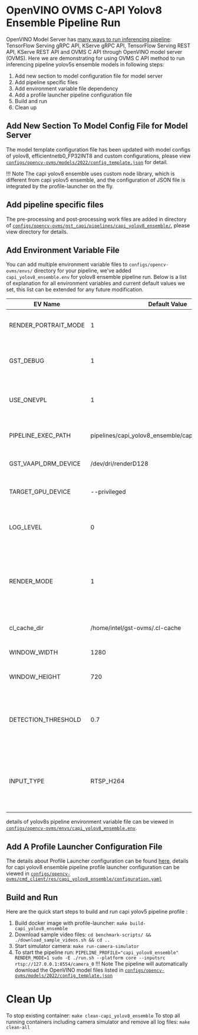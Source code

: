 # OpenVINO OVMS C-API Yolov8 Ensemble Pipeline Run

OpenVINO Model Server has [many ways to run inferencing pipeline](https://docs.openvino.ai/2023.1/ovms_docs_server_api.html):
TensorFlow Serving gRPC API, KServe gRPC API, TensorFlow Serving REST API, KServe REST API and OVMS C API through OpenVINO model server (OVMS). Here we are demonstrating for using OVMS C API method to run inferencing pipeline yolov5s ensemble models in following steps:

1. Add new section to model configuration file for model server
2. Add pipeline specific files
3. Add environment variable file dependency
4. Add a profile launcher pipeline configuration file
5. Build and run
6. Clean up


## Add New Section To Model Config File for Model Server

The model template configuration file has been updated with model configs of yolov8, efficientnetb0_FP32INT8 and custom configurations, please view [`configs/opencv-ovms/models/2022/config_template.json`](https://github.com/intel-retail/automated-self-checkout/blob/main/configs/opencv-ovms/models/2022/config_template.json) for detail.

!!! Note
    The capi yolov8 ensemble uses custom node library, which is different from capi yolov5 ensemble, and the configuration of JSON file is integrated by the profile-launcher on the fly.

## Add pipeline specific files

The pre-processing and post-processing work files are added in directory of [`configs/opencv-ovms/gst_capi/pipelines/capi_yolov8_ensemble/`](https://github.com/intel-retail/automated-self-checkout/blob/main/configs/opencv-ovms/gst_capi/pipelines/capi_yolov8_ensemble/), please view directory for details.

## Add Environment Variable File

You can add multiple environment variable files to `configs/opencv-ovms/envs/` directory for your pipeline, we've added `capi_yolov8_ensemble.env` for yolov8 ensemble pipeline run. Below is a list of explanation for all environment variables and current default values we set, this list can be extended for any future modification.

| EV Name                   |Default Value                                        | Description                                           |
| --------------------------|-----------------------------------------------------|-------------------------------------------------------|
| RENDER_PORTRAIT_MODE      | 1                                                   | rendering in portrait mode, value: 0 or 1             |
| GST_DEBUG                 | 1                                                   | running GStreamer in debug mode, value: 0 or 1        |
| USE_ONEVPL                | 1                                                   | using OneVPL CPU & GPU Support, value: 0 or 1         |
| PIPELINE_EXEC_PATH        | pipelines/capi_yolov8_ensemble/capi_yolov8_ensemble | pipeline execution path inside container              |
| GST_VAAPI_DRM_DEVICE      | /dev/dri/renderD128                                 | GStreamer VAAPI DRM device input                      |
| TARGET_GPU_DEVICE         | --privileged                                        | allow using GPU devices if any                        |
| LOG_LEVEL                 | 0                                                   | [GST_DEBUG log level](https://gstreamer.freedesktop.org/documentation/tutorials/basic/debugging-tools.html?gi-language=c#the-debug-log) to be set when running gst pipeline |
| RENDER_MODE               | 1                                                   | option to display the input source video stream with the inferencing results, value: 0 or 1              |
| cl_cache_dir              | /home/intel/gst-ovms/.cl-cache                      | cache directory in container                          |
| WINDOW_WIDTH              | 1280                                                | display window width                                  |
| WINDOW_HEIGHT             | 720                                                 | display window height                                 |
| DETECTION_THRESHOLD       | 0.7                                                 | detection threshold value in floating point that needs to be between 0.0 to 1.0 |
| INPUT_TYPE                | RTSP_H264                                           | video input type to us, value: RTSP_H264, FILE_H264, RTSP_H265, or FILE_H265 |


details of yolov8s pipeline environment variable file can be viewed in [`configs/opencv-ovms/envs/capi_yolov8_ensemble.env`](https://github.com/intel-retail/automated-self-checkout/blob/main/configs/opencv-ovms/envs/capi_yolov8_ensemble.env).

## Add A Profile Launcher Configuration File

The details about Profile Launcher configuration can be found [here](./profileLauncherConfigs.md), details for capi yolov8 ensemble pipeline profile launcher configuration can be viewed in [`configs/opencv-ovms/cmd_client/res/capi_yolov8_ensemble/configuration.yaml`](https://github.com/intel-retail/automated-self-checkout/tree/main/configs/opencv-ovms/cmd_client/res/capi_yolov8_ensemble/configuration.yaml)

## Build and Run

Here are the quick start steps to build and run capi yolov5 pipeline profile :

1. Build docker image with profile-launcher: `make build-capi_yolov8_ensemble`
2. Download sample video files: `cd benchmark-scripts/ && ./download_sample_videos.sh && cd ..`
3. Start simulator camera: `make run-camera-simulator`
4. To start the pipeline run: `PIPELINE_PROFILE="capi_yolov8_ensemble" RENDER_MODE=1 sudo -E ./run.sh --platform core --inputsrc rtsp://127.0.0.1:8554/camera_0`
!!! Note
    The pipeline will automatically download the OpenVINO model files listed in [`configs/opencv-ovms/models/2022/config_template.json`](https://github.com/intel-retail/automated-self-checkout/blob/main/configs/opencv-ovms/models/2022/config_template.json)

# Clean Up

To stop existing container: `make clean-capi_yolov8_ensemble`
To stop all running containers including camera simulator and remove all log files: `make clean-all`
